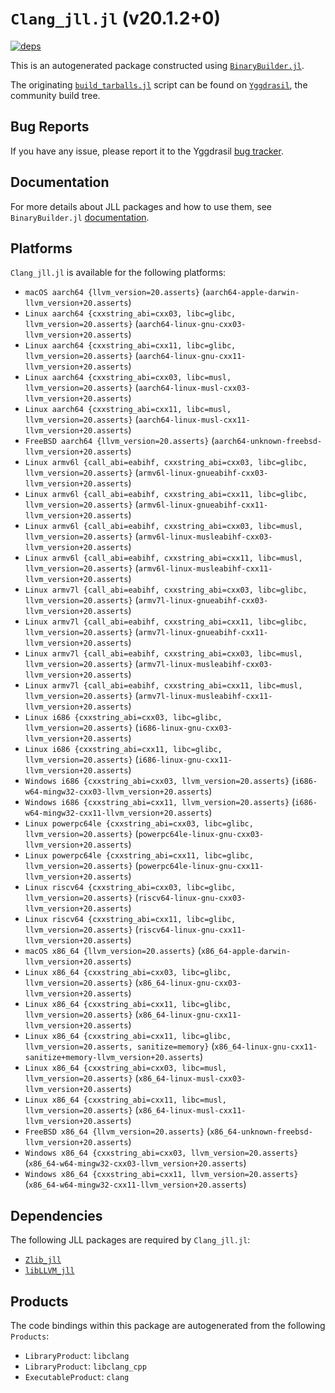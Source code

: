 # `Clang_jll.jl` (v20.1.2+0)

[![deps](https://juliahub.com/docs/Clang_jll/deps.svg)](https://juliahub.com/ui/Packages/General/Clang_jll/)

This is an autogenerated package constructed using [`BinaryBuilder.jl`](https://github.com/JuliaPackaging/BinaryBuilder.jl).

The originating [`build_tarballs.jl`](https://github.com/JuliaPackaging/Yggdrasil/blob/1bba4944ba9b120a6696d472f0864b4107a22c6a/L/LLVM/Clang@20/build_tarballs.jl) script can be found on [`Yggdrasil`](https://github.com/JuliaPackaging/Yggdrasil/), the community build tree.

## Bug Reports

If you have any issue, please report it to the Yggdrasil [bug tracker](https://github.com/JuliaPackaging/Yggdrasil/issues).

## Documentation

For more details about JLL packages and how to use them, see `BinaryBuilder.jl` [documentation](https://docs.binarybuilder.org/stable/jll/).

## Platforms

`Clang_jll.jl` is available for the following platforms:

* `macOS aarch64 {llvm_version=20.asserts}` (`aarch64-apple-darwin-llvm_version+20.asserts`)
* `Linux aarch64 {cxxstring_abi=cxx03, libc=glibc, llvm_version=20.asserts}` (`aarch64-linux-gnu-cxx03-llvm_version+20.asserts`)
* `Linux aarch64 {cxxstring_abi=cxx11, libc=glibc, llvm_version=20.asserts}` (`aarch64-linux-gnu-cxx11-llvm_version+20.asserts`)
* `Linux aarch64 {cxxstring_abi=cxx03, libc=musl, llvm_version=20.asserts}` (`aarch64-linux-musl-cxx03-llvm_version+20.asserts`)
* `Linux aarch64 {cxxstring_abi=cxx11, libc=musl, llvm_version=20.asserts}` (`aarch64-linux-musl-cxx11-llvm_version+20.asserts`)
* `FreeBSD aarch64 {llvm_version=20.asserts}` (`aarch64-unknown-freebsd-llvm_version+20.asserts`)
* `Linux armv6l {call_abi=eabihf, cxxstring_abi=cxx03, libc=glibc, llvm_version=20.asserts}` (`armv6l-linux-gnueabihf-cxx03-llvm_version+20.asserts`)
* `Linux armv6l {call_abi=eabihf, cxxstring_abi=cxx11, libc=glibc, llvm_version=20.asserts}` (`armv6l-linux-gnueabihf-cxx11-llvm_version+20.asserts`)
* `Linux armv6l {call_abi=eabihf, cxxstring_abi=cxx03, libc=musl, llvm_version=20.asserts}` (`armv6l-linux-musleabihf-cxx03-llvm_version+20.asserts`)
* `Linux armv6l {call_abi=eabihf, cxxstring_abi=cxx11, libc=musl, llvm_version=20.asserts}` (`armv6l-linux-musleabihf-cxx11-llvm_version+20.asserts`)
* `Linux armv7l {call_abi=eabihf, cxxstring_abi=cxx03, libc=glibc, llvm_version=20.asserts}` (`armv7l-linux-gnueabihf-cxx03-llvm_version+20.asserts`)
* `Linux armv7l {call_abi=eabihf, cxxstring_abi=cxx11, libc=glibc, llvm_version=20.asserts}` (`armv7l-linux-gnueabihf-cxx11-llvm_version+20.asserts`)
* `Linux armv7l {call_abi=eabihf, cxxstring_abi=cxx03, libc=musl, llvm_version=20.asserts}` (`armv7l-linux-musleabihf-cxx03-llvm_version+20.asserts`)
* `Linux armv7l {call_abi=eabihf, cxxstring_abi=cxx11, libc=musl, llvm_version=20.asserts}` (`armv7l-linux-musleabihf-cxx11-llvm_version+20.asserts`)
* `Linux i686 {cxxstring_abi=cxx03, libc=glibc, llvm_version=20.asserts}` (`i686-linux-gnu-cxx03-llvm_version+20.asserts`)
* `Linux i686 {cxxstring_abi=cxx11, libc=glibc, llvm_version=20.asserts}` (`i686-linux-gnu-cxx11-llvm_version+20.asserts`)
* `Windows i686 {cxxstring_abi=cxx03, llvm_version=20.asserts}` (`i686-w64-mingw32-cxx03-llvm_version+20.asserts`)
* `Windows i686 {cxxstring_abi=cxx11, llvm_version=20.asserts}` (`i686-w64-mingw32-cxx11-llvm_version+20.asserts`)
* `Linux powerpc64le {cxxstring_abi=cxx03, libc=glibc, llvm_version=20.asserts}` (`powerpc64le-linux-gnu-cxx03-llvm_version+20.asserts`)
* `Linux powerpc64le {cxxstring_abi=cxx11, libc=glibc, llvm_version=20.asserts}` (`powerpc64le-linux-gnu-cxx11-llvm_version+20.asserts`)
* `Linux riscv64 {cxxstring_abi=cxx03, libc=glibc, llvm_version=20.asserts}` (`riscv64-linux-gnu-cxx03-llvm_version+20.asserts`)
* `Linux riscv64 {cxxstring_abi=cxx11, libc=glibc, llvm_version=20.asserts}` (`riscv64-linux-gnu-cxx11-llvm_version+20.asserts`)
* `macOS x86_64 {llvm_version=20.asserts}` (`x86_64-apple-darwin-llvm_version+20.asserts`)
* `Linux x86_64 {cxxstring_abi=cxx03, libc=glibc, llvm_version=20.asserts}` (`x86_64-linux-gnu-cxx03-llvm_version+20.asserts`)
* `Linux x86_64 {cxxstring_abi=cxx11, libc=glibc, llvm_version=20.asserts}` (`x86_64-linux-gnu-cxx11-llvm_version+20.asserts`)
* `Linux x86_64 {cxxstring_abi=cxx11, libc=glibc, llvm_version=20.asserts, sanitize=memory}` (`x86_64-linux-gnu-cxx11-sanitize+memory-llvm_version+20.asserts`)
* `Linux x86_64 {cxxstring_abi=cxx03, libc=musl, llvm_version=20.asserts}` (`x86_64-linux-musl-cxx03-llvm_version+20.asserts`)
* `Linux x86_64 {cxxstring_abi=cxx11, libc=musl, llvm_version=20.asserts}` (`x86_64-linux-musl-cxx11-llvm_version+20.asserts`)
* `FreeBSD x86_64 {llvm_version=20.asserts}` (`x86_64-unknown-freebsd-llvm_version+20.asserts`)
* `Windows x86_64 {cxxstring_abi=cxx03, llvm_version=20.asserts}` (`x86_64-w64-mingw32-cxx03-llvm_version+20.asserts`)
* `Windows x86_64 {cxxstring_abi=cxx11, llvm_version=20.asserts}` (`x86_64-w64-mingw32-cxx11-llvm_version+20.asserts`)

## Dependencies

The following JLL packages are required by `Clang_jll.jl`:

* [`Zlib_jll`](https://github.com/JuliaBinaryWrappers/Zlib_jll.jl)
* [`libLLVM_jll`](https://github.com/JuliaBinaryWrappers/libLLVM_jll.jl)

## Products

The code bindings within this package are autogenerated from the following `Products`:

* `LibraryProduct`: `libclang`
* `LibraryProduct`: `libclang_cpp`
* `ExecutableProduct`: `clang`
